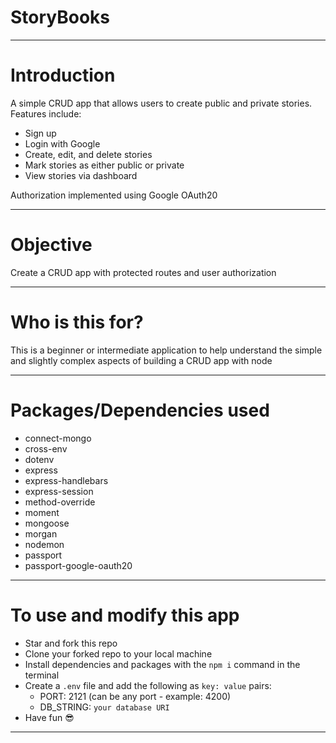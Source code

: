 # StoryBooks

---

# Introduction

A simple CRUD app that allows users to create public and private stories. Features include:

- Sign up
- Login with Google
- Create, edit, and delete stories
- Mark stories as either public or private
- View stories via dashboard

Authorization implemented using Google OAuth20

---

# Objective

Create a CRUD app with protected routes and user authorization

---

# Who is this for?

This is a beginner or intermediate application to help understand the simple and slightly complex aspects of building a CRUD app with node

---

# Packages/Dependencies used

- connect-mongo
- cross-env
- dotenv
- express
- express-handlebars
- express-session
- method-override
- moment
- mongoose
- morgan
- nodemon
- passport
- passport-google-oauth20

---

# To use and modify this app

- Star and fork this repo
- Clone your forked repo to your local machine
- Install dependencies and packages with the `npm i` command in the terminal
- Create a `.env` file and add the following as `key: value` pairs:
  - PORT: 2121 (can be any port - example: 4200)
  - DB_STRING: `your database URI`
- Have fun 😎

---
